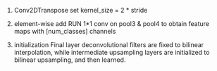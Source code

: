 1. Conv2DTranspose
    set kernel_size = 2 \* stride


2. element-wise add
    RUN 1\*1 conv on pool3 & pool4 to obtain feature maps with [num_classes] channels


3. initialization
    Final layer deconvolutional filters are fixed to bilinear interpolation, 
    while intermediate upsampling layers are initialized to bilinear upsampling, and then learned. 